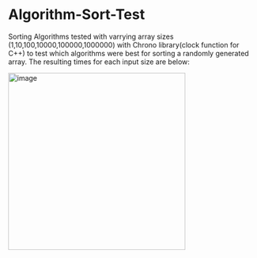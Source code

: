 # Algorithm-Sort-Test

Sorting Algorithms tested with varrying array sizes (1,10,100,10000,100000,1000000) with Chrono library(clock function for C++) to test which algorithms were best for sorting a randomly generated array. The resulting times for each input size are below:


<img width="358" alt="image" src="https://user-images.githubusercontent.com/38815217/195664075-f0cc048e-161d-4cc6-b415-daf912f2a7d8.png">
